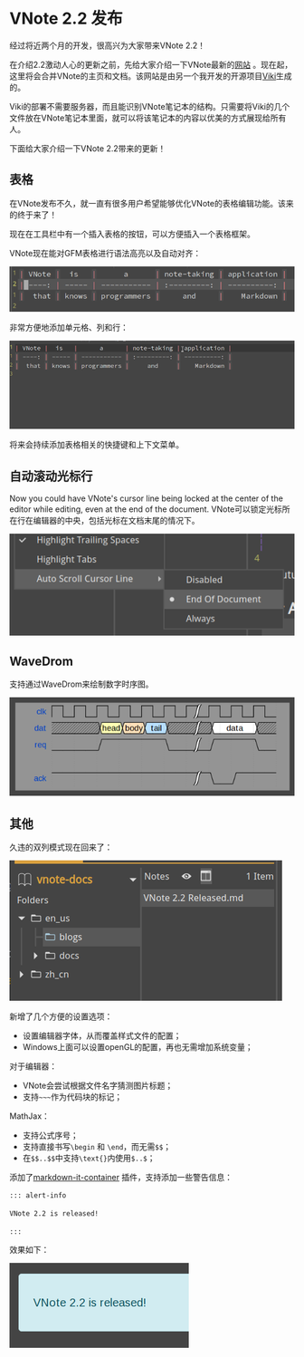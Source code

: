 # VNote 2.2 发布
经过将近两个月的开发，很高兴为大家带来VNote 2.2！

在介绍2.2激动人心的更新之前，先给大家介绍一下VNote最新的[网站](https://tamlok.github.io/vnote) 。现在起，这里将会合并VNote的主页和文档。该网站是由另一个我开发的开源项目[Viki](https://tamlok.github.io/viki)生成的。

Viki的部署不需要服务器，而且能识别VNote笔记本的结构。只需要将Viki的几个文件放在VNote笔记本里面，就可以将该笔记本的内容以优美的方式展现给所有人。

下面给大家介绍一下VNote 2.2带来的更新！

## 表格
在VNote发布不久，就一直有很多用户希望能够优化VNote的表格编辑功能。该来的终于来了！

现在在工具栏中有一个插入表格的按钮，可以方便插入一个表格框架。

VNote现在能对GFM表格进行语法高亮以及自动对齐：

![表格语法高亮](_v_images/20181215102857764_1912483808.png)

非常方便地添加单元格、列和行：

![智能表格](_v_images/20181215103334371_1230109715.gif)

将来会持续添加表格相关的快捷键和上下文菜单。

## 自动滚动光标行
Now you could have VNote's cursor line being locked at the center of the editor while editing, even at the end of the document.
VNote可以锁定光标所在行在编辑器的中央，包括光标在文档末尾的情况下。

![自动滚动光标行](_v_images/20181215103813075_446800707.png)

## WaveDrom
支持通过WaveDrom来绘制数字时序图。

![](_v_images/20181215104104751_2013646281.png)

## 其他
久违的双列模式现在回来了：

![独立的笔记列表](_v_images/20181215104454914_374198128.png)

新增了几个方便的设置选项：

- 设置编辑器字体，从而覆盖样式文件的配置；
- Windows上面可以设置openGL的配置，再也无需增加系统变量；

对于编辑器：

- VNote会尝试根据文件名字猜测图片标题；
- 支持`~~~`作为代码块的标记；

MathJax：

- 支持公式序号；
- 支持直接书写`\begin` 和 `\end`，而无需`$$`；
- 在`$$..$$`中支持`\text{}`内使用`$..$`；

添加了[markdown-it-container](https://github.com/markdown-it/markdown-it-container) 插件，支持添加一些警告信息：

```
::: alert-info

VNote 2.2 is released!

:::
```

效果如下：

![警告信息](_v_images/20181215104925616_1318070034.png)